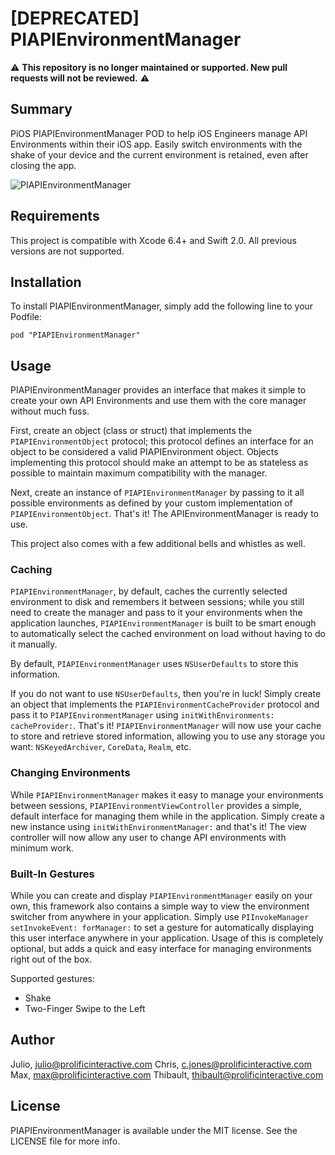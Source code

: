 # [DEPRECATED] PIAPIEnvironmentManager #

⚠️ **This repository is no longer maintained or supported. New pull requests will not be reviewed.** ⚠️

## Summary 

PiOS PIAPIEnvironmentManager POD to help iOS Engineers manage API Environments within their iOS app. 
Easily switch environments with the shake of your device and the current environment is retained, even after closing the app.

![PIAPIEnvironmentManager](https://www.dropbox.com/s/k6lxr5ndz57wwjx/apienvironmentmanager.gif?raw=1)

## Requirements

This project is compatible with Xcode 6.4+ and Swift 2.0. All previous versions are not supported.

## Installation

To install PIAPIEnvironmentManager, simply add the following line to your Podfile:

    pod "PIAPIEnvironmentManager"
	

## Usage

PIAPIEnvironmentManager provides an interface that makes it simple to create your own API Environments and use them with the core manager
without much fuss. 

First, create an object (class or struct) that implements the `PIAPIEnvironmentObject` protocol; this protocol defines an interface for
an object to be considered a valid PIAPIEnvironment object. Objects implementing this protocol should make an attempt to be as stateless
as possible to maintain maximum compatibility with the manager. 

Next, create an instance of `PIAPIEnvironmentManager` by passing to it all possible environments as defined by your custom implementation of
`PIAPIEnvironmentObject`. That's it! The APIEnvironmentManager is ready to use.

This project also comes with a few additional bells and whistles as well.

### Caching

`PIAPIEnvironmentManager`, by default, caches the currently selected environment to disk and remembers it between sessions; while you 
still need to create the manager and pass to it your environments when the application launches, `PIAPIEnvironmentManager` is built to be
smart enough to automatically select the cached environment on load without having to do it manually. 

By default, `PIAPIEnvironmentManager` uses `NSUserDefaults` to store this information.

If you do not want to use `NSUserDefaults`, then you're in luck! Simply create an object that implements the `PIAPIEnvironmentCacheProvider` protocol
and pass it to `PIAPIEnvironmentManager` using `initWithEnvironments: cacheProvider:`. That's it! `PIAPIEnvironmentManager` will now use
your cache to store and retrieve stored information, allowing you to use any storage you want: `NSKeyedArchiver`, `CoreData`, `Realm`, etc.

### Changing Environments

While `PIAPIEnvironmentManager` makes it easy to manage your environments between sessions, `PIAPIEnvironmentViewController` provides a simple,
default interface for managing them while in the application. Simply create a new instance using `initWithEnvironmentManager:` and that's it! The
view controller will now allow any user to change API environments with minimum work.

### Built-In Gestures

While you can create and display `PIAPIEnvironmentManager` easily on your own, this framework also contains a simple way to view
the environment switcher from anywhere in your application. Simply use `PIInvokeManager setInvokeEvent: forManager:` to set a gesture
for automatically displaying this user interface anywhere in your application. Usage of this is completely optional, but adds a 
quick and easy interface for managing environments right out of the box.

Supported gestures:

* Shake
* Two-Finger Swipe to the Left

## Author 

Julio,      julio@prolificinteractive.com
Chris,      c.jones@prolificinteractive.com
Max,        max@prolificinteractive.com
Thibault,   thibault@prolificinteractive.com

## License

PIAPIEnvironmentManager is available under the MIT license. See the LICENSE file for more info.
